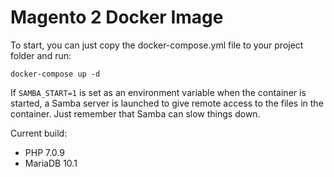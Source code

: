 Magento 2 Docker Image
=================================

To start, you can just copy the docker-compose.yml file to your project folder and run:

    docker-compose up -d

If `SAMBA_START=1` is set as an environment variable when the
container is started, a Samba server is launched to give remote
access to the files in the container. Just remember that Samba
can slow things down.

Current build: 
* PHP 7.0.9
* MariaDB 10.1 


